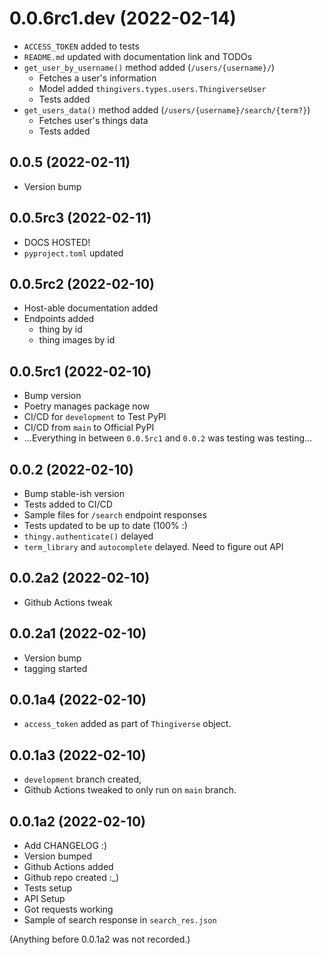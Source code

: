 # 0.0.6rc1.dev (2022-02-14)

- `ACCESS_TOKEN` added to tests
- `README.md` updated with documentation link and TODOs
- `get_user_by_username()` method added (`/users/{username}/`)
  - Fetches a user's information
  - Model added `thingivers.types.users.ThingiverseUser`
  - Tests added
- `get_users_data()` method added (`/users/{username}/search/{term?}`)
  - Fetches user's things data
  - Tests added

## 0.0.5 (2022-02-11)

- Version bump

## 0.0.5rc3 (2022-02-11)

- DOCS HOSTED!
- `pyproject.toml` updated

## 0.0.5rc2 (2022-02-10)

- Host-able documentation added
- Endpoints added
  - thing by id
  - thing images by id

## 0.0.5rc1 (2022-02-10)

- Bump version
- Poetry manages package now
- CI/CD for `development` to Test PyPI
- CI/CD from `main` to Official PyPI
- ...Everything in between `0.0.5rc1` and `0.0.2` was testing was testing...

## 0.0.2 (2022-02-10)

- Bump stable-ish version
- Tests added to CI/CD
- Sample files for `/search` endpoint responses
- Tests updated to be up to date (100% :)
- `thingy.authenticate()` delayed
- `term_library` and `autocomplete` delayed. Need to figure out API

## 0.0.2a2 (2022-02-10)

- Github Actions tweak

## 0.0.2a1 (2022-02-10)

- Version bump
- tagging started

## 0.0.1a4 (2022-02-10)

- `access_token` added as part of `Thingiverse` object.

## 0.0.1a3 (2022-02-10)

- `development` branch created,
- Github Actions tweaked to only run on `main` branch.


## 0.0.1a2 (2022-02-10)

- Add CHANGELOG :)
- Version bumped
- Github Actions added
- Github repo created :_)
- Tests setup
- API Setup
- Got requests working
- Sample of search response in `search_res.json`

(Anything before 0.0.1a2 was not recorded.)
